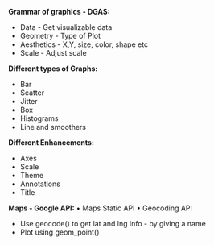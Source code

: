 __Grammar of graphics - DGAS:__
- Data - Get visualizable data
- Geometry - Type of Plot
- Aesthetics - X,Y, size, color, shape etc
- Scale - Adjust scale

__Different types of Graphs:__
- Bar
- Scatter
- Jitter
- Box
- Histograms
- Line and smoothers

__Different Enhancements:__
- Axes
- Scale
- Theme
- Annotations
- Title

__Maps - Google API:__
	• Maps Static API
	• Geocoding API

- Use geocode() to get lat and lng info - by giving a name
- Plot using geom_point()
